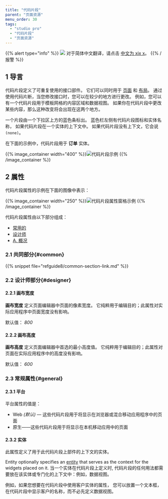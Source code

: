 ```yaml
---
title: "代码片段"
parent: "页面资源"
menu_order: 30
tags:
  - "studio pro"
  - "代码片段"
  - "页面资源"
---
```


{{% alert type="info" %}}
<img src="attachments/chinese-translation/china.png" style="display: inline-block; margin: 0" /> 对于简体中文翻译，请点击 [中文为 xix x](https://cdn.mendix.tencent-cloud.com/documentation/refguide8/snippet.pdf)。
{{% /报警 %}}

## 1 导言

代码片段定义了可重复使用的接口部件。 它们可以同时用于 [页面](page) 和 [布局](layout)。 通过使用代码片断，当您修改接口时，您可以在较少的地方进行更改。 例如，您可以有一个代码片段用于模板网格的内容区域和数据视图。 如果你在代码片段中更改某些内容，那么这种改变将会出现在这两个地方。

一个片段由一个下拉区上方的蓝色条标出。 蓝色栏左侧有代码片段图标和实体名称， 如果代码片段在一个实体的上下文中。 如果代码片段没有上下文，它会说 `(none)`。

在下面的示例中，代码片段用于 **订单** 实体。

{{% image_container width="400" %}}![代码片段示例](attachments/page-resources/snippet.png)
{{% /image_container %}}

## 2 属性

代码片段属性的示例在下面的图像中表示：

{{% image_container width="250" %}}![代码片段属性窗格示例](attachments/page-resources/snippet-properties.png)
{{% /image_container %}}

代码片段属性由以下部分组成：

* [常用的](#common)
* [设计师](#designer)
* [A. 概况](#general)

### 2.1 共同部分{#common}

{{% snippet file="refguide8/common-section-link.md" %}}

### 2.2 设计师部分{#designer}

#### 2.2.1 画布宽度

**画布宽度** 定义页面编辑器中页面的像素宽度。 它纯粹用于编辑目的；此属性对实际应用程序中页面宽度没有影响。

默认值： *800*

#### 2.2.2 画布高度

**画布高度** 定义页面编辑器中首选的最小高度值。 它纯粹用于编辑目的；此属性对页面在实际应用程序中的高度没有影响。

默认值： *600*

### 2.3 常规属性{#general}

#### 2.3.1 平台

平台属性的值是：

* Web *(默认)* — 这些代码片段用于将显示在浏览器或混合移动应用程序中的页面
* 原生——这些代码片段用于将显示在本机移动应用中的页面

#### 2.3.2 实体

此属性定义了用于此代码片段上部件的上下文的实体。

Entity optionally specifies an [entity](entities) that serves as the context for the widgets placed on it. 当一个实体在代码片段上定义时, 代码片段的任何用法都需要放在该实体或专门化的上下文中：例如，数据视图。

例如，如果您想要在代码片段中使用客户实体的属性， 您可以放置一个文本框，在代码片段中显示客户的名称，而不必先定义数据视图。
